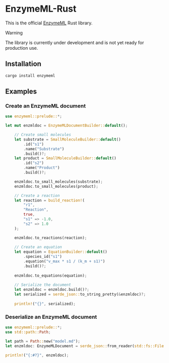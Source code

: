 # EnzymeML-Rust

This is the official [EnzymeML](https://enzymeml.org) Rust library.

> [!WARNING]
> The library is currently under development and is not yet ready for production use.

## Installation

```bash
cargo install enzymeml
```

## Examples

### Create an EnzymeML document

````rust
use enzymeml::prelude::*;

let mut enzmldoc = EnzymeMLDocumentBuilder::default();

    // Create small molecules
    let substrate = SmallMoleculeBuilder::default()
        .id("s1")
        .name("Substrate")
        .build()?;
    let product = SmallMoleculeBuilder::default()
        .id("s2")
        .name("Product")
        .build()?;

    enzmldoc.to_small_molecules(substrate);
    enzmldoc.to_small_molecules(product);

    // Create a reaction
    let reaction = build_reaction!(
        "r1",
        "Reaction",
        true,
        "s1" => -1.0,
        "s2" => 1.0
    );

    enzmldoc.to_reactions(reaction);
    
    // Create an equation
    let equation = EquationBuilder::default()
        .species_id("s1")
        .equation("v_max * s1 / (k_m + s1)")
        .build()?;
    
    enzmldoc.to_equations(equation);
    
    // Serialize the document
    let enzmldoc = enzmldoc.build()?;
    let serialized = serde_json::to_string_pretty(&enzmldoc)?;
    
    println!("{}", serialized);
````

### Deserialize an EnzymeML document

```rust
use enzymeml::prelude::*;
use std::path::Path;

let path = Path::new("model.md");
let enzmldoc: EnzymeMLDocument = serde_json::from_reader(std::fs::File::open(path)?)?;

println!("{:#?}", enzmldoc);
```
